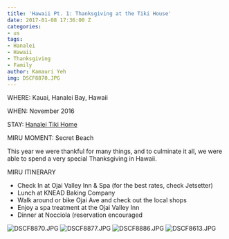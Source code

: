 ```yaml
---
title: 'Hawaii Pt. 1: Thanksgiving at the Tiki House'
date: 2017-01-08 17:36:00 Z
categories:
- us
tags:
- Hanalei
- Hawaii
- Thanksgiving
- Family
author: Kamauri Yeh
img: DSCF8870.JPG
---
```


WHERE: Kauai, Hanalei Bay, Hawaii 

WHEN: November 2016 

STAY: [Hanalei Tiki Home](https://www.vrbo.com/290843)
 
MIRU MOMENT: Secret Beach

This year we were thankful for many things, and to culminate it all, we were able to spend a very special Thanksgiving in Hawaii. 

MIRU ITINERARY 
* Check In at Ojai Valley Inn & Spa (for the best rates, check Jetsetter) 
* Lunch at KNEAD Baking Company 
* Walk around or bike Ojai Ave and check out the local shops 
* Enjoy a spa treatment at the Ojai Valley Inn
* Dinner at Nocciola (reservation encouraged

![DSCF8870.JPG](/uploads/DSCF8870.JPG)
![DSCF8877.JPG](/uploads/DSCF8877.JPG)
![DSCF8886.JPG](/uploads/DSCF8886.JPG)
![DSCF8613.JPG](/uploads/DSCF8613.JPG)
